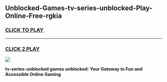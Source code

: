 
## Unblocked-Games-tv-series-unblocked-Play-Online-Free-rgkia
<h3>
<a href="https://premium76.site?title=tv-series-unblocked&ref=26A">CLICK TO PLAY</a></h3>
<hr>

<h3>
<a href="https://premium76.site?title=tv-series-unblocked&ref=26A">CLICK 2 PLAY</a>
  
</h3>

<a href="https://premium76.site?title=tv-series-unblocked&ref=26A"><img src="https://clearcache.store/games.png"></a>


**tv-series-unblocked games unblocked: Your Gateway to Fun and Accessible Online Gaming**
